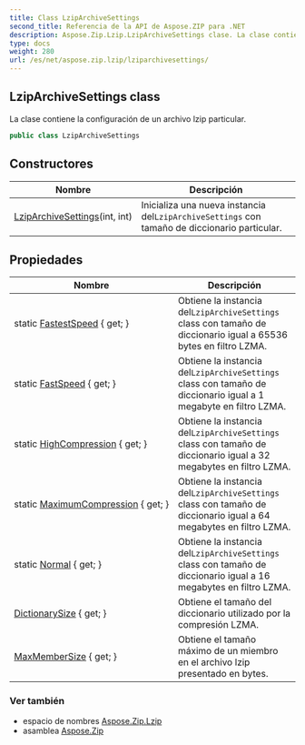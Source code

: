 ```yaml
---
title: Class LzipArchiveSettings
second_title: Referencia de la API de Aspose.ZIP para .NET
description: Aspose.Zip.Lzip.LzipArchiveSettings clase. La clase contiene la configuración de un archivo lzip particular.
type: docs
weight: 280
url: /es/net/aspose.zip.lzip/lziparchivesettings/
---
```

## LzipArchiveSettings class

La clase contiene la configuración de un archivo lzip particular.

```csharp
public class LzipArchiveSettings
```

## Constructores

| Nombre | Descripción |
| --- | --- |
| [LzipArchiveSettings](lziparchivesettings/)(int, int) | Inicializa una nueva instancia del`LzipArchiveSettings` con tamaño de diccionario particular. |

## Propiedades

| Nombre | Descripción |
| --- | --- |
| static [FastestSpeed](../../aspose.zip.lzip/lziparchivesettings/fastestspeed/) { get; } | Obtiene la instancia del`LzipArchiveSettings` class con tamaño de diccionario igual a 65536 bytes en filtro LZMA. |
| static [FastSpeed](../../aspose.zip.lzip/lziparchivesettings/fastspeed/) { get; } | Obtiene la instancia del`LzipArchiveSettings` class con tamaño de diccionario igual a 1 megabyte en filtro LZMA. |
| static [HighCompression](../../aspose.zip.lzip/lziparchivesettings/highcompression/) { get; } | Obtiene la instancia del`LzipArchiveSettings` class con tamaño de diccionario igual a 32 megabytes en filtro LZMA. |
| static [MaximumCompression](../../aspose.zip.lzip/lziparchivesettings/maximumcompression/) { get; } | Obtiene la instancia del`LzipArchiveSettings` class con tamaño de diccionario igual a 64 megabytes en filtro LZMA. |
| static [Normal](../../aspose.zip.lzip/lziparchivesettings/normal/) { get; } | Obtiene la instancia del`LzipArchiveSettings` class con tamaño de diccionario igual a 16 megabytes en filtro LZMA. |
| [DictionarySize](../../aspose.zip.lzip/lziparchivesettings/dictionarysize/) { get; } | Obtiene el tamaño del diccionario utilizado por la compresión LZMA. |
| [MaxMemberSize](../../aspose.zip.lzip/lziparchivesettings/maxmembersize/) { get; } | Obtiene el tamaño máximo de un miembro en el archivo lzip presentado en bytes. |

### Ver también

* espacio de nombres [Aspose.Zip.Lzip](../../aspose.zip.lzip/)
* asamblea [Aspose.Zip](../../)


